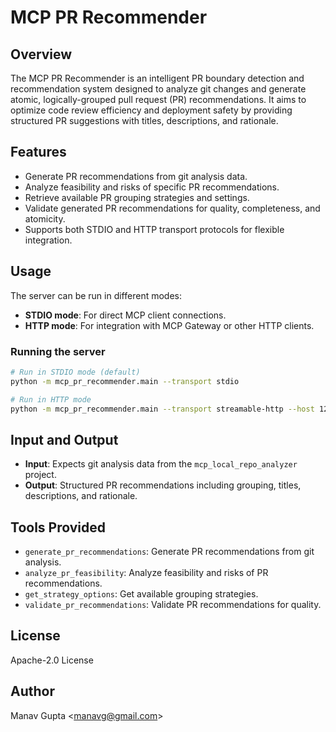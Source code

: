 # MCP PR Recommender

## Overview
The MCP PR Recommender is an intelligent PR boundary detection and recommendation system designed to analyze git changes and generate atomic, logically-grouped pull request (PR) recommendations. It aims to optimize code review efficiency and deployment safety by providing structured PR suggestions with titles, descriptions, and rationale.

## Features
- Generate PR recommendations from git analysis data.
- Analyze feasibility and risks of specific PR recommendations.
- Retrieve available PR grouping strategies and settings.
- Validate generated PR recommendations for quality, completeness, and atomicity.
- Supports both STDIO and HTTP transport protocols for flexible integration.

## Usage
The server can be run in different modes:
- **STDIO mode**: For direct MCP client connections.
- **HTTP mode**: For integration with MCP Gateway or other HTTP clients.

### Running the server
```bash
# Run in STDIO mode (default)
python -m mcp_pr_recommender.main --transport stdio

# Run in HTTP mode
python -m mcp_pr_recommender.main --transport streamable-http --host 127.0.0.1 --port 9071
```

## Input and Output
- **Input**: Expects git analysis data from the `mcp_local_repo_analyzer` project.
- **Output**: Structured PR recommendations including grouping, titles, descriptions, and rationale.

## Tools Provided
- `generate_pr_recommendations`: Generate PR recommendations from git analysis.
- `analyze_pr_feasibility`: Analyze feasibility and risks of PR recommendations.
- `get_strategy_options`: Get available grouping strategies.
- `validate_pr_recommendations`: Validate PR recommendations for quality.

## License
Apache-2.0 License

## Author
Manav Gupta &lt;manavg@gmail.com&gt;
